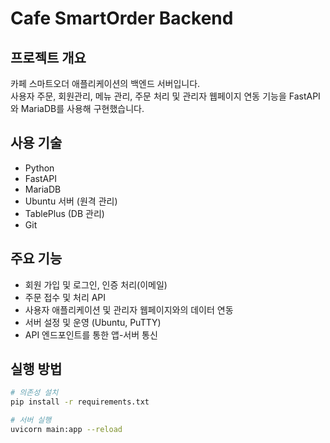 # Cafe SmartOrder Backend

## 프로젝트 개요
카페 스마트오더 애플리케이션의 백엔드 서버입니다.  
사용자 주문, 회원관리, 메뉴 관리, 주문 처리 및 관리자 웹페이지 연동 기능을 FastAPI와 MariaDB를 사용해 구현했습니다.

## 사용 기술
- Python
- FastAPI
- MariaDB
- Ubuntu 서버 (원격 관리)
- TablePlus (DB 관리)
- Git 

## 주요 기능
- 회원 가입 및 로그인, 인증 처리(이메일)
- 주문 접수 및 처리 API
- 사용자 애플리케이션 및 관리자 웹페이지와의 데이터 연동
- 서버 설정 및 운영 (Ubuntu, PuTTY)
- API 엔드포인트를 통한 앱-서버 통신

## 실행 방법
```bash
# 의존성 설치
pip install -r requirements.txt

# 서버 실행
uvicorn main:app --reload
